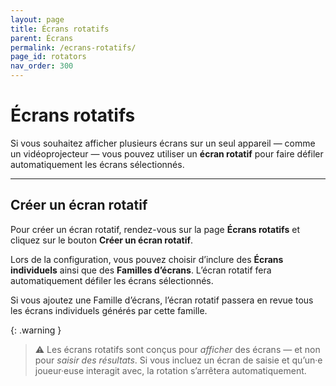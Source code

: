 ```yaml
---
layout: page
title: Écrans rotatifs
parent: Écrans
permalink: /ecrans-rotatifs/
page_id: rotators
nav_order: 300
---
```


# Écrans rotatifs

Si vous souhaitez afficher plusieurs écrans sur un seul appareil — comme un vidéoprojecteur — vous pouvez utiliser un **écran rotatif** pour faire défiler automatiquement les écrans sélectionnés.

---

## Créer un écran rotatif

Pour créer un écran rotatif, rendez-vous sur la page **Écrans rotatifs** et cliquez sur le bouton **Créer un écran rotatif**.

Lors de la configuration, vous pouvez choisir d’inclure des **Écrans individuels** ainsi que des **Familles d’écrans**.
L’écran rotatif fera automatiquement défiler les écrans sélectionnés.

Si vous ajoutez une Famille d’écrans, l’écran rotatif passera en revue tous les écrans individuels générés par cette famille.

{: .warning }
> ⚠️ Les écrans rotatifs sont conçus pour _afficher_ des écrans — et non pour _saisir des résultats_.
> Si vous incluez un écran de saisie et qu’un·e joueur·euse interagit avec, la rotation s’arrêtera automatiquement.
